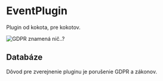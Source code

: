 # EventPlugin

Plugin od kokota, pre kokotov.

![GDPR znamená nič..?](https://i.imgur.com/dwDEWJa.png)

## Databáze

Dôvod pre zverejnenie pluginu je porušenie GDPR a zákonov. 
